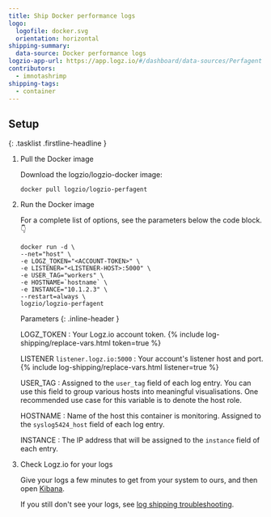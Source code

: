 ```yaml
---
title: Ship Docker performance logs
logo:
  logofile: docker.svg
  orientation: horizontal
shipping-summary:
  data-source: Docker performance logs
logzio-app-url: https://app.logz.io/#/dashboard/data-sources/Perfagent
contributors:
  - imnotashrimp
shipping-tags:
  - container
---
```


## Setup

{: .tasklist .firstline-headline }
1. Pull the Docker image

    Download the logzio/logzio-docker image:

    ```shell
    docker pull logzio/logzio-perfagent
    ```

2. Run the Docker image

    For a complete list of options, see the parameters below the code block.👇

    ```shell
    docker run -d \
    --net="host" \
    -e LOGZ_TOKEN="<ACCOUNT-TOKEN>" \
    -e LISTENER="<LISTENER-HOST>:5000" \
    -e USER_TAG="workers" \
    -e HOSTNAME=`hostname` \
    -e INSTANCE="10.1.2.3" \
    --restart=always \
    logzio/logzio-perfagent
    ```

    Parameters
    {: .inline-header }

    LOGZ_TOKEN <span class="required-param"></span>
    : Your Logz.io account token.
      {% include log-shipping/replace-vars.html token=true %}
      <!-- logzio-inject:account-token -->

    LISTENER <span class="default-param">`listener.logz.io:5000`</span>
    : Your account's listener host and port.
      {% include log-shipping/replace-vars.html listener=true %}

    USER_TAG
    : Assigned to the `user_tag` field of each log entry.
      You can use this field to group various hosts into meaningful visualisations.
      One recommended use case for this variable is to denote the host role.

    HOSTNAME
    : Name of the host this container is monitoring.
      Assigned to the `syslog5424_host` field of each log entry.

    INSTANCE
    : The IP address that will be assigned to the `instance` field of each entry.

3. Check Logz.io for your logs

    Give your logs a few minutes to get from your system to ours, and then open [Kibana](https://app.logz.io/#/dashboard/kibana).

    If you still don't see your logs, see [log shipping troubleshooting]({{site.baseurl}}/user-guide/log-shipping/log-shipping-troubleshooting.html).